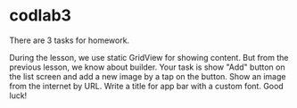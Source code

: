# codlab3

There are 3 tasks for homework.

During the lesson, we use static GridView for showing content. But from the previous lesson, we know about builder. Your task is show "Add" button on the list screen and add a new image by a tap on the button.
Show an image from the internet by URL.
Write a title for app bar with a custom font.
Good luck!
